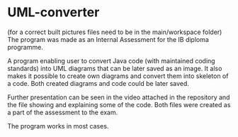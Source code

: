 # UML-converter

(for a correct built pictures files need to be in the main/workspace folder)
The program was made as an Internal Assessment for the IB diploma programme.

A program enabling user to convert Java code (with maintained coding standards) into UML diagrams that can be later saved as an image.
It also makes it possible to create own diagrams and convert them into skeleton of a code. Both created diagrams and code could be later saved.

Further presentation can be seen in the video attached in the repository and the file showing and explaining some of the code. Both files were created as a part of the assessment to the exam.

The program works in most cases.
